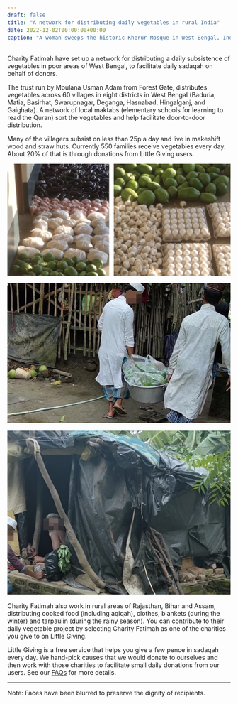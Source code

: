 ```yaml
---
draft: false
title: "A network for distributing daily vegetables in rural India"
date: 2022-12-02T00:00:00+00:00
caption: "A woman sweeps the historic Kherur Mosque in West Bengal, India"
---
```


Charity Fatimah have set up a network for distributing a daily subsistence of vegetables in poor areas of West Bengal, to facilitate daily sadaqah on behalf of donors.

The trust run by Moulana Usman Adam from Forest Gate, distributes vegetables across 60 villages in eight districts in West Bengal (Baduria, Matia, Basirhat, Swarupnagar, Deganga, Hasnabad, Hingalganj, and Gaighata). A network of local maktabs (elementary schools for learning to read the Quran) sort the vegetables and help facilitate door-to-door distribution.

Many of the villagers subsist on less than 25p a day and live in makeshift wood and straw huts. Currently 550 families receive vegetables every day. About 20% of that is through donations from Little Giving users.

![A volunteer gives a bag of vegetables to an old man resting in his hut](a.jpg)

![Volunteers carry sorted bags of vegetables for distribution](c.jpg)

![A volunteer gives a bag of vegetables to an old man resting in his hut](b.jpg)

Charity Fatimah also work in rural areas of Rajasthan, Bihar and Assam, distributing cooked food (including aqiqah), clothes, blankets (during the winter) and tarpaulin (during the rainy season). You can contribute to their daily vegetable project by selecting Charity Fatimah as one of the charities you give to on Little Giving.

Little Giving is a free service that helps you give a few pence in sadaqah every day. We hand-pick causes that we would donate to ourselves and then work with those charities to facilitate small daily donations from our users. See our [FAQs](https://www.littlegiving.org/support) for more details.

---

Note: Faces have been blurred to preserve the dignity of recipients.